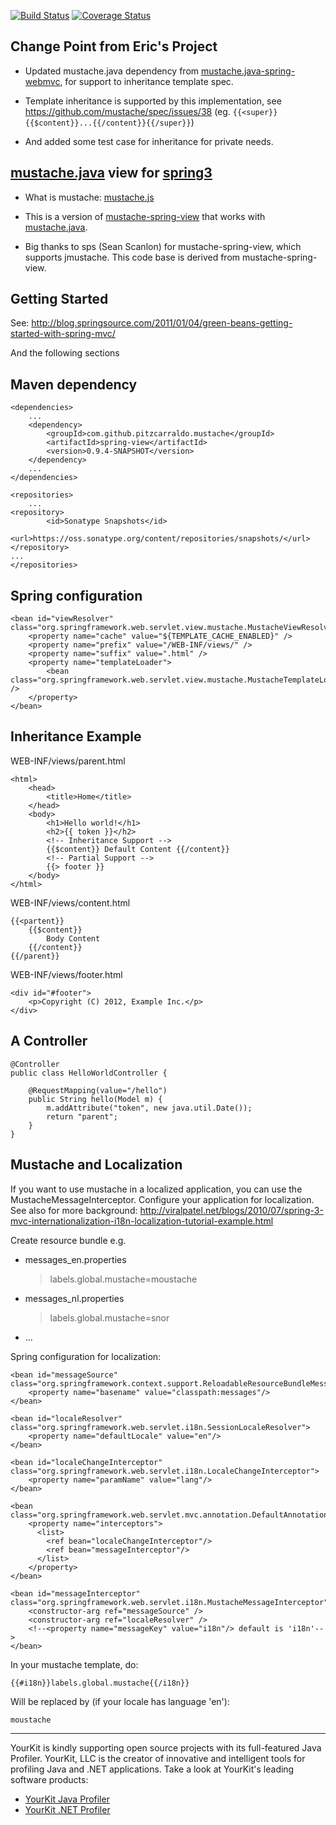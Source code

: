 [![Build Status](https://travis-ci.org/Pitzcarraldo/mustache-spring-view.svg?branch=master)](https://travis-ci.org/Pitzcarraldo/mustache-spring-view)
[![Coverage Status](https://coveralls.io/repos/Pitzcarraldo/mustache-spring-view/badge.png?branch=master)](https://coveralls.io/r/Pitzcarraldo/mustache-spring-view?branch=master)

Change Point from Eric's Project
-----------------
- Updated mustache.java dependency from [mustache.java-spring-webmvc](https://github.com/ericdwhite/mustache.java-spring-webmvc),
for support to inheritance template spec.

- Template inheritance is supported by this implementation, see <https://github.com/mustache/spec/issues/38> (eg. `{{<super}}{{$content}}...{{/content}}{{/super}}`)

- And added some test case for inheritance for private needs.

[mustache.java](https://github.com/spullara/mustache.java) view for [spring3](http://static.springsource.org/spring/docs/3.0.x/spring-framework-reference/html/mvc.html)
---------------------------
- What is mustache: [mustache.js](http://mustache.github.com/mustache.5.html)

- This is a version of [mustache-spring-view](https://github.com/sps/mustache-spring-view) that
 works with [mustache.java](https://github.com/spullara/mustache.java).

- Big thanks to sps (Sean Scanlon) for mustache-spring-view, which supports jmustache. This code base is derived from mustache-spring-view.

Getting Started
-----------------
See: http://blog.springsource.com/2011/01/04/green-beans-getting-started-with-spring-mvc/

And the following sections

Maven dependency
-----------------


    <dependencies>
        ...
        <dependency>
            <groupId>com.github.pitzcarraldo.mustache</groupId>
            <artifactId>spring-view</artifactId>
            <version>0.9.4-SNAPSHOT</version>
        </dependency>
        ...
    </dependencies>
    
    <repositories>
    	...
  	<repository>
    		<id>Sonatype Snapshots</id>
    		<url>https://oss.sonatype.org/content/repositories/snapshots/</url>
  	</repository>
  	...
    </repositories>

Spring configuration
-------------

    <bean id="viewResolver" class="org.springframework.web.servlet.view.mustache.MustacheViewResolver">
        <property name="cache" value="${TEMPLATE_CACHE_ENABLED}" />
        <property name="prefix" value="/WEB-INF/views/" />
        <property name="suffix" value=".html" />
        <property name="templateLoader">
            <bean class="org.springframework.web.servlet.view.mustache.MustacheTemplateLoader"" />
        </property>
    </bean>
    
Inheritance Example
-------------
WEB-INF/views/parent.html

    <html>
        <head>
            <title>Home</title>
        </head>
        <body>
            <h1>Hello world!</h1>
            <h2>{{ token }}</h2>
            <!-- Inheritance Support -->
            {{$content}} Default Content {{/content}}
            <!-- Partial Support -->
            {{> footer }}
        </body>
    </html>
    
WEB-INF/views/content.html

    {{<partent}}
        {{$content}}
            Body Content
        {{/content}}
    {{/parent}}

WEB-INF/views/footer.html
    
    <div id="#footer">
        <p>Copyright (C) 2012, Example Inc.</p>
    </div>

A Controller
-------------

    @Controller
    public class HelloWorldController {
    
    	@RequestMapping(value="/hello")
    	public String hello(Model m) {
    		m.addAttribute("token", new java.util.Date());
    		return "parent";
    	}
    }


Mustache and Localization
-------------
If you want to use mustache in a localized application, you can use the MustacheMessageInterceptor.
Configure your application for localization.
See also for more background: http://viralpatel.net/blogs/2010/07/spring-3-mvc-internationalization-i18n-localization-tutorial-example.html

Create resource bundle e.g.
* messages_en.properties
    > labels.global.mustache=moustache
* messages_nl.properties
    > labels.global.mustache=snor
* ...

Spring configuration for localization:

    <bean id="messageSource" class="org.springframework.context.support.ReloadableResourceBundleMessageSource">
        <property name="basename" value="classpath:messages"/>
    </bean>

    <bean id="localeResolver" class="org.springframework.web.servlet.i18n.SessionLocaleResolver">
        <property name="defaultLocale" value="en"/>
    </bean>

    <bean id="localeChangeInterceptor" class="org.springframework.web.servlet.i18n.LocaleChangeInterceptor">
        <property name="paramName" value="lang"/>
    </bean>

    <bean class="org.springframework.web.servlet.mvc.annotation.DefaultAnnotationHandlerMapping">
        <property name="interceptors">
          <list>
            <ref bean="localeChangeInterceptor"/>
            <ref bean="messageInterceptor"/>
          </list>
        </property>
    </bean>

    <bean id="messageInterceptor" class="org.springframework.web.servlet.i18n.MustacheMessageInterceptor">
        <constructor-arg ref="messageSource" />
        <constructor-arg ref="localeResolver" />
        <!--<property name="messageKey" value="i18n"/> default is 'i18n'-->
    </bean>

In your mustache template, do:

    {{#i18n}}labels.global.mustache{{/i18n}}

Will be replaced by (if your locale has language 'en'):

    moustache




***
YourKit is kindly supporting open source projects with its full-featured Java Profiler.
YourKit, LLC is the creator of innovative and intelligent tools for profiling
Java and .NET applications. Take a look at YourKit's leading software products:

* <a href="http://www.yourkit.com/java/profiler/index.jsp">YourKit Java Profiler</a>
* <a href="http://www.yourkit.com/.net/profiler/index.jsp">YourKit .NET Profiler</a> 
